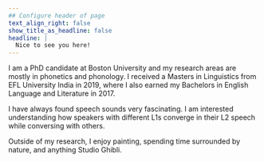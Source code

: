 ```yaml
---
## Configure header of page
text_align_right: false
show_title_as_headline: false
headline: |
  Nice to see you here!
---
```


<!-- this is a subheadline -->
I am a PhD candidate at Boston University and my research areas are mostly in phonetics and phonology. I received a Masters in Linguistics from EFL University India in 2019, where I also earned my Bachelors in English Language and Literature in 2017. 

I have always found speech sounds very fascinating. I am interested understanding how speakers with different L1s converge in their L2 speech while conversing with others. 

Outside of my research, I enjoy painting, spending time surrounded by nature, and anything Studio Ghibli.